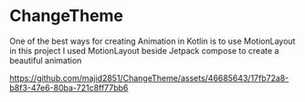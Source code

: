 # ChangeTheme
One of the best ways for creating Animation in Kotlin is to use MotionLayout
in this project I used MotionLayout beside Jetpack compose to create a beautiful animation



 

https://github.com/majid2851/ChangeTheme/assets/46685643/17fb72a8-b8f3-47e6-80ba-721c8ff77bb6



